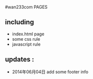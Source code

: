 #wan233com PAGES

including
---
 - index.html page 
 - some css rule 
 - javascript rule
 
 
 
updates :
---
  - 2014年06月04日 add some footer info 